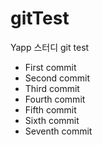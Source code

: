 # gitTest

Yapp 스터디 git test

- First commit
- Second commit
- Third commit
- Fourth commit
- Fifth commit
- Sixth commit
- Seventh commit
